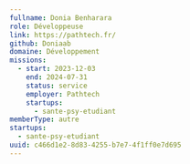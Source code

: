 ```yaml
---
fullname: Donia Benharara
role: Développeuse
link: https://pathtech.fr/
github: Doniaab
domaine: Développement
missions:
  - start: 2023-12-03
    end: 2024-07-31
    status: service
    employer: Pathtech
    startups:
      - sante-psy-etudiant
memberType: autre
startups:
  - sante-psy-etudiant
uuid: c466d1e2-8d83-4255-b7e7-4f1ff0e7d695
---
```

